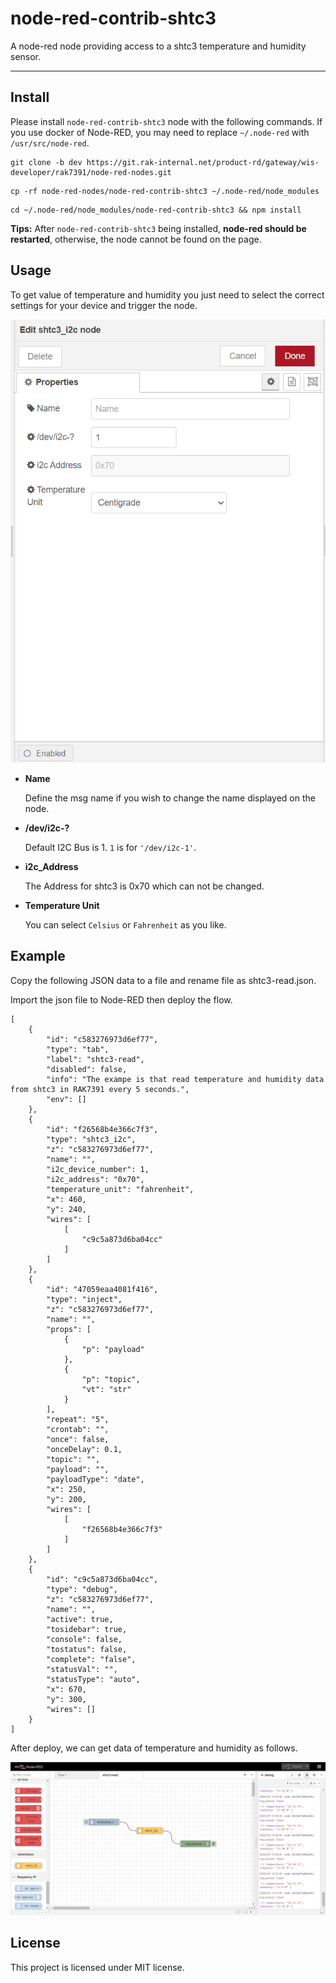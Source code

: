 node-red-contrib-shtc3
==================================

A node-red node providing access to a shtc3 temperature and humidity sensor.

---

## Install

Please install `node-red-contrib-shtc3` node with the following commands. If you use docker of Node-RED, you may need to replace `~/.node-red` with `/usr/src/node-red`.

```
git clone -b dev https://git.rak-internal.net/product-rd/gateway/wis-developer/rak7391/node-red-nodes.git
```

```
cp -rf node-red-nodes/node-red-contrib-shtc3 ~/.node-red/node_modules
```

```
cd ~/.node-red/node_modules/node-red-contrib-shtc3 && npm install
```

**Tips:**  After `node-red-contrib-shtc3` being installed,  **node-red should be restarted**, otherwise, the node cannot be found on the page.

## Usage

To get value of  temperature and humidity you just need to select the correct settings for your device and trigger the node.

<img src="assets/image-20220318194952263.png" alt="image-20220318194952263" style="zoom:80%;" />

- **Name**

  Define the msg name if you wish to change the name displayed on the node.

- **/dev/i2c-?**

  Default I2C Bus is 1.  `1` is for `'/dev/i2c-1'`.

- **i2c_Address**

  The Address for shtc3 is 0x70 which can not be changed. 

- **Temperature Unit**

  You can select `Celsius` or `Fahrenheit` as you like.



## Example

Copy the following JSON data to a file and rename file as shtc3-read.json.

Import the json file to Node-RED then deploy the flow.

```
[
    {
        "id": "c583276973d6ef77",
        "type": "tab",
        "label": "shtc3-read",
        "disabled": false,
        "info": "The exampe is that read temperature and humidity data from shtc3 in RAK7391 every 5 seconds.",
        "env": []
    },
    {
        "id": "f26568b4e366c7f3",
        "type": "shtc3_i2c",
        "z": "c583276973d6ef77",
        "name": "",
        "i2c_device_number": 1,
        "i2c_address": "0x70",
        "temperature_unit": "fahrenheit",
        "x": 460,
        "y": 240,
        "wires": [
            [
                "c9c5a873d6ba04cc"
            ]
        ]
    },
    {
        "id": "47059eaa4081f416",
        "type": "inject",
        "z": "c583276973d6ef77",
        "name": "",
        "props": [
            {
                "p": "payload"
            },
            {
                "p": "topic",
                "vt": "str"
            }
        ],
        "repeat": "5",
        "crontab": "",
        "once": false,
        "onceDelay": 0.1,
        "topic": "",
        "payload": "",
        "payloadType": "date",
        "x": 250,
        "y": 200,
        "wires": [
            [
                "f26568b4e366c7f3"
            ]
        ]
    },
    {
        "id": "c9c5a873d6ba04cc",
        "type": "debug",
        "z": "c583276973d6ef77",
        "name": "",
        "active": true,
        "tosidebar": true,
        "console": false,
        "tostatus": false,
        "complete": "false",
        "statusVal": "",
        "statusType": "auto",
        "x": 670,
        "y": 300,
        "wires": []
    }
]
```

After deploy, we can get data of temperature and humidity as follows. 

![image-20220321103720194](assets/image-20220321103720194.png)

## License

This project is licensed under MIT license.
